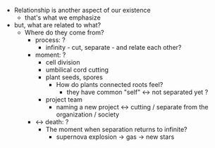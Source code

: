 - Relationship is another aspect of our existence
	- that's what we emphasize
- but, what are related to what?
	- Where do they come from?
		- process: ?
			- infinity - cut, separate - and relate each other?
		- moment: ?
			- cell division
			- umbilical cord cutting
			- plant seeds, spores
				- How do plants connected roots feel?
					- they have common "self" <-> not separated yet ?
			- project team
				- naming a new project <-> cutting / separate from the organization / society 
		- <-> death: ?
			- The moment when separation returns to infinite?
				- supernova explosion -> gas -> new stars